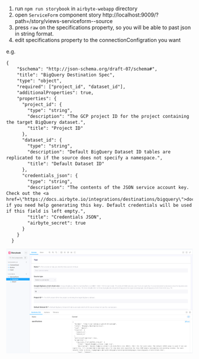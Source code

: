1. run `npm run storybook` in `airbyte-webapp` directory
2. open `ServiceForm` component story http://localhost:9009/?path=/story/views-serviceform--source
3. press `raw` on the specifications property, so you will be able to past json in string format.
4. edit specifications property to the connectionConfigration you want

e.g.
```
{
    "$schema": "http://json-schema.org/draft-07/schema#",
    "title": "BigQuery Destination Spec",
    "type": "object",
    "required": ["project_id", "dataset_id"],
    "additionalProperties": true,
    "properties": {
      "project_id": {
        "type": "string",
        "description": "The GCP project ID for the project containing the target BigQuery dataset.",
        "title": "Project ID"
      },
      "dataset_id": {
        "type": "string",
        "description": "Default BigQuery Dataset ID tables are replicated to if the source does not specify a namespace.",
        "title": "Default Dataset ID"
      },
      "credentials_json": {
        "type": "string",
        "description": "The contents of the JSON service account key. Check out the <a href=\"https://docs.airbyte.io/integrations/destinations/bigquery\">docs</a> if you need help generating this key. Default credentials will be used if this field is left empty.",
        "title": "Credentials JSON",
        "airbyte_secret": true
      }
    }
  }
```

![img.png](img.png)